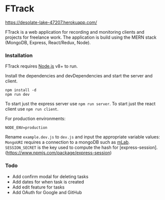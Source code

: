 # FTrack

https://desolate-lake-47207.herokuapp.com/

FTrack is a web application for recording and monitoring clients and projects for freelance work. The application is build using the MERN stack (MongoDB, Express, React/Redux, Node). 

### Installation

FTrack requires [Node.js](https://nodejs.org) v8+ to run.

Install the dependencies and devDependencies and start the server and client.

```
npm install -d
npm run dev
```
To start just the express server use `npm run server`.
To start just the react client use `npm run client`.


For production environments:

```
NODE_ENV=production
```

Rename `example.dev.js` to `dev.js` and input the appropriate variable values:
`MongoURI` requires a connection to a mongoDB such as [mLab](https://mlab.com/).
`SESSION_SECRET` is the key used to compute the hash for [express-session].(https://www.npmjs.com/package/express-session)

### Todo
- Add confirm modal for deleting tasks
- Add dates for when task is created
- Add edit feature for tasks
- Add OAuth for Google and GitHub